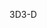 <span data-ttu-id="6928f-101">3D</span><span class="sxs-lookup"><span data-stu-id="6928f-101">3-D</span></span>